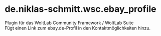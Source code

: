 # de.niklas-schmitt.wsc.ebay_profile
Plugin für das WoltLab Community Framework / WoltLab Suite<br>
Fügt einen Link zum ebay.de-Profil in den Kontaktmöglichkeiten hinzu.
